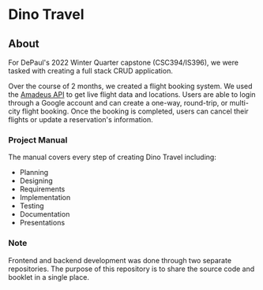 # Dino Travel

## About

For DePaul's 2022 Winter Quarter capstone (CSC394/IS396), we were tasked with creating a full stack CRUD application.

Over the course of 2 months, we created a flight booking system. We used the [Amadeus API](https://developers.amadeus.com/) to get live flight data and locations. Users are able to login through a Google account and can create a one-way, round-trip, or multi-city flight booking. Once the booking is completed, users can cancel their flights or update a reservation's information.

### Project Manual

The manual covers every step of creating Dino Travel including:

-   Planning
-   Designing
-   Requirements
-   Implementation
-   Testing
-   Documentation
-   Presentations

### Note

Frontend and backend development was done through two separate repositories. The purpose of this repository is to share the source code and booklet in a single place.
